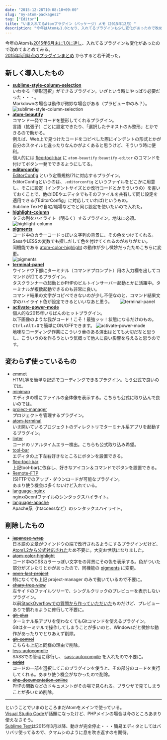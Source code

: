 ```yaml
---
date: "2015-12-28T10:08:10+09:00"
slug: "my-atom-packages2"
tag: ["Editor"]
title: "いま入れてるAtomプラグイン（パッケージ）メモ（2015年12月）"
description: "今年はAtomも1.0となり、入れてるプラグインも少し変化があったので改めてまとめてみる"
---
```


今年のAtomも[2015年6月末に1.0に達し](http://blog.atom.io/2015/06/25/atom-1-0.html)、入れてるプラグインも変化があったので改めてまとめてみる。  
[2015年5月時点のプラグインまとめ](/article/my-atom-packages/) からすると若干減った。  

<!--more-->

## 新しく導入したもの

- **[sublime-style-column-selection](https://atom.io/packages/Sublime-Style-Column-Selection)**  
  いわゆる「矩形選択」ができるプラグイン。いざという時にやっぱり必要だった・・・。  
  Markdownの場合は動作が微妙な場合がある（プラビュー中のみ？）。  
  ![sublime-style-column-selection](https://i.github-camo.com/d25f9471535b04a7ce4eece13d6063d5e91372c9/68747470733a2f2f7261772e6769746875622e636f6d2f626967666976652f61746f6d2d7375626c696d652d73656c6563742f6d61737465722f73637265656e73686f742e706e67)
- **[atom-beautify](https://atom.io/packages/atom-beautify)**  
  コマンド一発でコードを整形してくれるプラグイン。  
  言語（拡張子）ごとに設定できたり、「選択したテキストのみ整形」とかできるので助かる。  
  例えば、Web上で見つけたコードをコピペした際にインデントの形式とかが自分のスタイルと違ったりなんかがよくあると思うけど、そういう時に便利。  
  個人的には [flex-tool-bar](https://atom.io/packages/flex-tool-bar) に `atom-beautify:beautify-editor` のコマンドを付けてボタン一発でできるようにしてる。
- **[editorconfig](https://atom.io/packages/editorconfig)**  
  [EditorConfig](http://editorconfig.org/) という定番規格(?)に対応するプラグイン。  
  EditorConfigというのは、`.editorconfig` というファイルをどこかに用意し、そこに設定（インデントサイズとか改行コードとかそういうの）を書いておくことで、他のIDEやエディタでもそのファイルを共有して同じ設定を適用できる(「EditorConfig」に対応していれば)というもの。  
  Sublime Textや自宅/職場などでと同じ設定を使いたいので入れた。
- **[highlight-column](https://atom.io/packages/highlight-column)**  
  タテの列をハイライト（明るく）するプラグイン。地味に必須。  
  ![highlight-column](https://i.github-camo.com/f8fcaa025f37aa99aeba70272fce528457eb7ad5/68747470733a2f2f662e636c6f75642e6769746875622e636f6d2f6173736574732f313235333635392f323336353733362f62363063396239302d613664612d313165332d383038312d6663383735333738333433352e706e67)  
- **[pigments](https://atom.io/packages/pigments)**  
  コード中のカラーコードっぽい文字列の背景に、その色をつけてくれる。  
  SassやLESSの変数でも探しだして色を付けてくれるのがありがたい。  
  同機能である [atom-color-highlight](https://atom.io/packages/atom-color-highlight) の動作が少し微妙だったためこちらに変更。  
  ![pigments](https://i.github-camo.com/16c0c12a183c6f57fb33481984593a515777d5e8/68747470733a2f2f6769746875622e636f6d2f61626533332f61746f6d2d7069676d656e74732f626c6f622f6d61737465722f7265736f75726365732f7069676d656e74732e6769663f7261773d74727565)
- **[terminal-panel](https://atom.io/packages/terminal-panel)**  
  ウインドウ下部にターミナル（コマンドプロンプト）用の入力欄を出してコマンドが打てるプラグイン。  
  タスクランナーの起動とかPHPのビルトインサーバー起動とかに活躍中。ターミナルが複数起動できるのも非常に良い。  
  コマンド結果の文字がコピペできないのが少し不便なのと、コマンド結果文字のハイライト色が設定できるといいなあと思う。　　
  ![terminal-panel](https://i.github-camo.com/08b164c6803467b8824a34ca9f52b6f2d1d6b2e6/68747470733a2f2f7261772e67697468756275736572636f6e74656e742e636f6d2f74686564616e69656c2f7465726d696e616c2d70616e656c2f6d61737465722f7465726d696e616c2d64656d6f2e676966)
- **[activate-power-mode](https://atom.io/packages/activate-power-mode)**  
  個人的な2015年いちばんのヒットプラグイン。  
  以下画像のような我がコード！こそ！最強ッッ！状態になるだけのもの。  
  <kbd>Ctrl</kbd>+<kbd>Alt</kbd>+<kbd>O</kbd>で簡単にON/OFFできます。
  ![activate-power-mode](https://i.github-camo.com/b1d03b9b7a9d7dc9a32d1eab307b5378f8c59a7b/68747470733a2f2f636c6f75642e67697468756275736572636f6e74656e742e636f6d2f6173736574732f3638383431352f31313631353536352f31306631363435362d396336352d313165352d386166342d3236356630316663383361302e676966)  
  地味なコーディング作業にこういう華のある演出はとても大切だなと思うし、こういうのを作ろうという気概って他人に良い影響を与えると思うのです。


## 変わらず使っているもの

- [emmet](https://atom.io/packages/emmet)  
  HTML等を簡単な記述でコーディングできるプラグイン。もう公式で良いのでは。
- [minimap](https://atom.io/packages/minimap)  
  エディタの横にファイルの全体像を表示する。こちらも公式に取り込んで良いのでは。
- [project-manager](https://atom.io/packages/project-manager)  
  プロジェクトを管理するプラグイン。
- [atom-terminal](https://atom.io/packages/atom-terminal)  
  いま開いているプロジェクトのディレクトリでターミナル系アプリを起動するプラグイン。
- [linter](https://atom.io/packages/linter)  
  コードのリアルタイムエラー検出。こちらも公式取り込み希望。
- [tool-bar](https://atom.io/packages/tool-bar)  
  エディタの上下左右好きなところにボタンを設置できる。
- [flex-tool-bar](https://atom.io/packages/flex-tool-bar)  
  上記tool-barに依存し、好きなアイコン＆コマンドでボタンを設置できる。
- [Remote-FTP](https://atom.io/packages/remote-ftp)  
  (S)FTPでのアップ・ダウンロードが可能なプラグイン。  
  あまり使う機会は多くないけど入れている。
- [language-nginx](https://atom.io/packages/language-nginx)  
  nginxのconfファイルのシンタックスハイライト。
- [language-apache](https://atom.io/packages/language-apache)  
  Apache系（htaccessなど）のシンタックスハイライト。


## 削除したもの

- ~~[japanese-wrap](https://atom.io/packages/japanese-wrap)~~  
日本語の文章がウインドウの端で改行されるようにするプラグインだけど、[Atom1.2から公式対応された](http://blog.atom.io/2015/11/12/atom-1-2.html)ため不要に。大変お世話になりました。
- ~~[atom-color-highlight](https://atom.io/packages/atom-color-highlight)~~  
  コード中のCSSカラーっぽい文字をの背景にその色を表示する。色がついた部分がズレたりとかがあったので、同機能の [pigments](https://atom.io/packages/pigments) に変更。
- ~~[open-last-project](https://atom.io/packages/open-last-project)~~  
特になくても上記 project-manager のみで動いているので不要に。
- ~~[chary-tree-view](https://atom.io/packages/chary-tree-view)~~  
左サイドのファイルツリーで、シングルクリックのプレビューを表示しないプラグイン。  
以前[StackOverflowでの質問から作っていただいた](http://ja.stackoverflow.com/q/10485/3876)ものだけど、プレビューありで慣れるように修行して不要に。
- ~~[git-plus](https://atom.io/packages/git-plus)~~  
ターミナル系アプリを使わなくてもGitコマンドを使えるプラグイン。  
Gitはターミナルで操作してしまうことが多いのと、Windowsだと微妙な動作があったりでとりあえず削除。
- ~~[git-control](https://atom.io/packages/git-control)~~  
こちらも上記と同様の理由で削除。
- ~~[less-autocompile](https://atom.io/packages/less-autocompile)~~  
SASSでの管理に移行し、 [sass-autocompile](https://atom.io/packages/sass-autocompile) を入れたので不要に。
- ~~[script](https://atom.io/packages/script)~~  
コードの一部を選択してこのプラグインを使うと、その部分のコードを実行してくれる。あまり使う機会がなかったので削除。
- ~~[php-documentation-online](https://atom.io/packages/php-documentation-online)~~  
PHPの関数などのドキュメントがその場で見られる。ブラウザで見てしまうことが多いため削除。


- - - - -

ということでいまのところまだAtomをメインで使っている。  
[Visual Studio Code](https://www.visualstudio.com/ja-jp/products/code-vs.aspx)が話題になったけど、PHPメインの場合は今のところあまり使えなさそう。  
[Sublime Text](http://www.sublimetext.com/)は2015年3月以降、動きが完全停止・・・簡易エディタとしてはバリバリ使ってるので、クマムシのように息を吹き返すのを期待。
